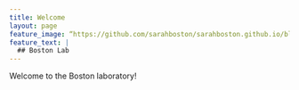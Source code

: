 ```yaml
---
title: Welcome
layout: page
feature_image: “https://github.com/sarahboston/sarahboston.github.io/blob/master/assets/Denali.JPG“
feature_text: |
  ## Boston Lab
---
```


Welcome to the Boston laboratory! 
